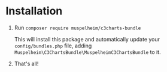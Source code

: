 # Installation

1. Run `composer require muspelheim/c3charts-bundle`

   This will install this package and automatically update your `config/bundles.php` file, adding `Muspelheim\C3ChartsBundle\MuspelheimC3ChartsBundle` to it.

2. That's all!
